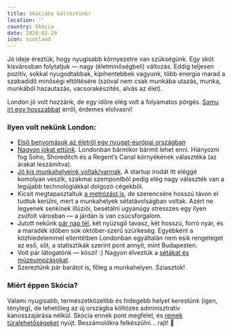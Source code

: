 ```yaml
---
title: Skóciába költöztünk!
location: ''
country: Skócia
date: 2020-02-29
icon: scotland
---
```


Jó ideje éreztük, hogy nyugisabb környezetre van szükségünk. Egy skót kisvárosban folytatjuk — nagy (életminőségbeli) változás. Eddig teljesen pozitív, sokkal nyugodtabbak, kipihentebbek vagyunk, több energia marad a szabadidő minőségi eltöltésére (szóval nem csak munkába utazás, munka, munkából hazautazás, vacsorakészítés, alvás az élet).

London jó volt hozzánk, de egy időre elég volt a folyamatos pörgés. [Samu írt egy hosszabbat](https://samu.space/etc/london/) erről, érdemes elolvasni!

### Ilyen volt nekünk London:
- [Első benyomások az életről egy nyugat-európai országban](/hu/london-elso-het/)
- [Nagyon jókat ettünk](/hu/degeszre/). Londonban bármikor bármit lehet enni. Hiányozni fog Soho, Shoreditch és a Regent’s Canal környékének választéka (az árakat leszámítva).
- [Jó kis munkahelyeink voltak/vannak](/hu/munkahely/). A startup irodát itt eléggé komolyan veszik, szakmai szempontból pedig elég nagy választék van a legújabb technológiákkal dolgozó cégekből.
- Kicsit megtapasztaltuk [a metrózást is](/hu/london-metro/), de szerencsére hosszú távon el tudtuk kerülni, mert a munkahelyek sétatávolságban voltak. Azért ne legyenek senkinek illúziói, besétálni ugyanúgy stresszes egy ilyen zsúfolt városban — a járdán is van csúcsforgalom.
- Jutott nekünk [pár nap tél](/hu/ho-londonban/), két nyüzsgő tavasz, két hosszú, forró nyár, és a maradék időben sok október-szerű szürkeség. Egyébként a közhiedelemmel ellentétben Londonban egyáltalán nem esik rengeteget az eső, sőt, a statisztikák szerint pont annyit, mint Budapesten.
- Volt pár látogatónk — köszi! :) Nagyon élveztük a [sétákat és múzeumozásokat](/hu/london/).
- Szereztünk pár barátot is, főleg a munkahelyen. Sziasztok!

### Miért éppen Skócia?

Valami nyugisabb, természetközelibb és hidegebb helyet kerestünk (igen, tényleg), de lehetőleg az új országba költözés adminisztratív kanosszajárása nélkül. Skócia ennek pont megfelel, és [remek](/hu/cairngorms/) [túralehetőségeket](/hu/glenmore/) nyújt. Beszámolókra felkészülni… rajt! 🥾
